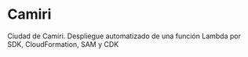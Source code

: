 # Camiri
Ciudad de Camiri. Despliegue automatizado de una función Lambda por SDK, CloudFormation, SAM y CDK
